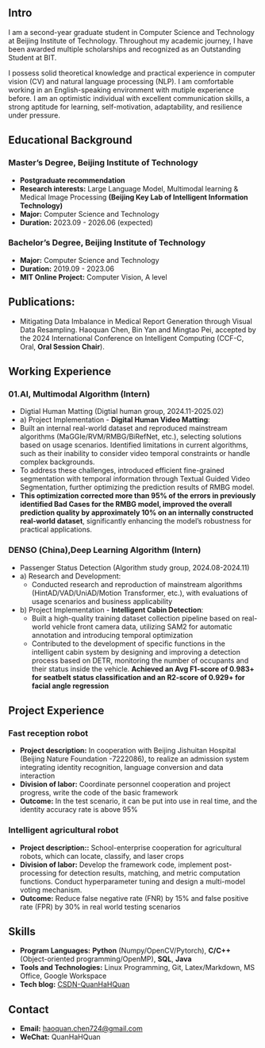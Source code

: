 ## Intro
I am a second-year graduate student in Computer Science and Technology at Beijing Institute of Technology. Throughout my academic journey, I have been awarded multiple scholarships and recognized as an Outstanding Student at BIT. 

I possess solid theoretical knowledge and practical experience in computer vision (CV) and natural language processing (NLP). I am comfortable working in an English-speaking environment with mutiple experience before. I am an optimistic individual with excellent communication skills, a strong aptitude for learning, self-motivation, adaptability, and resilience under pressure.

## Educational Background
### Master’s Degree, Beijing Institute of Technology
- **Postgraduate recommendation** 
- **Research interests:** Large Language Model, Multimodal learning & Medical Image Processing **(Beijing Key Lab of Intelligent Information Technology)**
- **Major:** Computer Science and Technology
- **Duration:** 2023.09 - 2026.06 (expected)

### Bachelor’s Degree, Beijing Institute of Technology
- **Major:** Computer Science and Technology
- **Duration:** 2019.09 - 2023.06
- **MIT Online Project:** Computer Vision, A level
  
## Publications:
- Mitigating Data Imbalance in Medical Report Generation through Visual Data Resampling. Haoquan Chen, Bin Yan and Mingtao Pei, accepted by the 2024 International Conference on Intelligent Computing (CCF-C, Oral, **Oral Session Chair**).

## Working Experience

### 01.AI, Multimodal Algorithm (Intern)
- Digtial Human Matting (Digtial human group, 2024.11-2025.02)
- a) Project Implementation - **Digital Human Video Matting**:
- Built an internal real-world dataset and reproduced mainstream algorithms (MaGGIe/RVM/RMBG/BiRefNet, etc.), selecting solutions based on usage scenarios. Identified limitations in current algorithms, such as their inability to consider video temporal constraints or handle complex backgrounds.
- To address these challenges, introduced efficient fine-grained segmentation with temporal information through Textual Guided Video Segmentation, further optimizing the prediction results of RMBG model.
- **This optimization corrected more than 95% of the errors in previously identified Bad Cases for the RMBG model, improved the overall prediction quality by approximately 10% on an internally constructed real-world dataset**, significantly enhancing the model’s robustness for practical applications. 


### DENSO (China),Deep Learning Algorithm (Intern)
- Passenger Status Detection (Algorithm study group, 2024.08-2024.11)
- a) Research and Development:
  - Conducted research and reproduction of mainstream algorithms (HintAD/VAD/UniAD/Motion Transformer, etc.), with evaluations of usage scenarios and business applicability
- b) Project Implementation - **Intelligent Cabin Detection**:
  - Built a high-quality training dataset collection pipeline based on real-world vehicle front camera data, utilizing SAM2 for automatic annotation and introducing temporal optimization
  - Contributed to the development of specific functions in the intelligent cabin system by designing and improving a detection process based on DETR, monitoring the number of occupants and their status inside the vehicle. **Achieved an Avg F1-score of 0.983+ for seatbelt status classification and an R2-score of 0.929+ for facial angle regression**


## Project Experience

### Fast reception robot
- **Project description:** In cooperation with Beijing Jishuitan Hospital (Beijing Nature Foundation -7222086), to realize an admission system integrating identity recognition, language conversion and data interaction
- **Division of labor:** Coordinate personnel cooperation and project progress, write the code of the basic framework
- **Outcome:** In the test scenario, it can be put into use in real time, and the identity accuracy rate is above 95%

### Intelligent agricultural robot
- **Project description::** School-enterprise cooperation for agricultural robots, which can locate, classify, and laser crops
- **Division of labor:** Develop the framework code, implement post-processing for detection results, matching, and metric computation functions. Conduct hyperparameter tuning and design a multi-model voting mechanism.
- **Outcome:** Reduce false negative rate (FNR) by 15% and false positive rate (FPR) by 30% in real world testing scenarios

## Skills
- **Program Languages:** **Python** (Numpy/OpenCV/Pytorch), **C/C++** (Object-oriented programming/OpenMP), **SQL**, **Java**
- **Tools and Technologies:** Linux Programming, Git, Latex/Markdown, MS Office, Google Workspace
- **Tech blog:** [CSDN-QuanHaHQuan](https://blog.csdn.net/c_h_q_)

## Contact
- **Email:** haoquan.chen724@gmail.com
- **WeChat:** QuanHaHQuan
